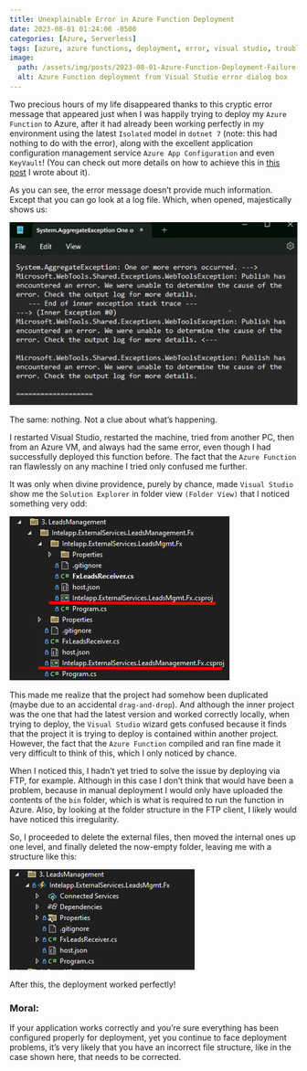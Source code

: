 ```yaml
---
title: Unexplainable Error in Azure Function Deployment
date: 2023-08-01 01:24:00 -0500
categories: [Azure, Serverless]
tags: [azure, azure functions, deployment, error, visual studio, troubleshooting]     # TAG names should always be lowercase
image:
  path: /assets/img/posts/2023-08-01-Azure-Function-Deployment-Failure-Header.png
  alt: Azure Function deployment from Visual Studio error dialog box
---
```


Two precious hours of my life disappeared thanks to this cryptic error message that appeared just when I was happily trying to deploy my `Azure Function` to Azure, after it had already been working perfectly in my environment using the latest `Isolated` model in `dotnet 7` (note: this had nothing to do with the error), along with the excellent application configuration management service `Azure App Configuration` and even `KeyVault`! (You can check out more details on how to achieve this in [this post](https://blog.warnov.com/posts/AAC-KV-FX/) I wrote about it).

As you can see, the error message doesn’t provide much information. Except that you can go look at a log file. Which, when opened, majestically shows us:

![Useless log file](/assets/img/posts/2023-08-01-Azure-Function-Deployment-Failure-Useless-Log-File.png)

The same: nothing. Not a clue about what’s happening.

I restarted Visual Studio, restarted the machine, tried from another PC, then from an Azure VM, and always had the same error, even though I had successfully deployed this function before. The fact that the `Azure Function` ran flawlessly on any machine I tried only confused me further.

It was only when divine providence, purely by chance, made `Visual Studio` show me the `Solution Explorer` in folder view `(Folder View)` that I noticed something very odd:

![Folder View advantages](/assets/img/posts/2023-08-01-Azure-Function-Deployment-Failure-Blessed-Folder-View.png)

This made me realize that the project had somehow been duplicated (maybe due to an accidental `drag-and-drop`). And although the inner project was the one that had the latest version and worked correctly locally, when trying to deploy, the `Visual Studio` wizard gets confused because it finds that the project it is trying to deploy is contained within another project. However, the fact that the `Azure Function` compiled and ran fine made it very difficult to think of this, which I only noticed by chance.

When I noticed this, I hadn’t yet tried to solve the issue by deploying via FTP, for example. Although in this case I don’t think that would have been a problem, because in manual deployment I would only have uploaded the contents of the `bin` folder, which is what is required to run the function in Azure. Also, by looking at the folder structure in the FTP client, I likely would have noticed this irregularity.

So, I proceeded to delete the external files, then moved the internal ones up one level, and finally deleted the now-empty folder, leaving me with a structure like this:

![Corrected file structure](/assets/img/posts/2023-08-01-Azure-Function-Deployment-Failure-Fixed-File-Structure.png)

After this, the deployment worked perfectly!

### Moral:

If your application works correctly and you’re sure everything has been configured properly for deployment, yet you continue to face deployment problems, it’s very likely that you have an incorrect file structure, like in the case shown here, that needs to be corrected.
